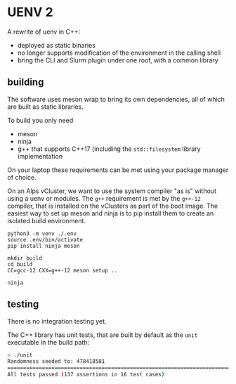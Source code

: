 # UENV 2

A rewrite of uenv in C++:
* deployed as static binaries
* no longer supports modification of the environment in the calling shell
* bring the CLI and Slurm plugin under one roof, with a common library

## building

The software uses meson wrap to bring its own dependencies, all of which are built as static libraries.

To build you only need
* meson
* ninja
* g++ that supports C++17 (including the `std::filesystem` library implementation

On your laptop these requirements can be met using your package manager of choice.

On an Alps vCluster, we want to use the system compiler "as is" without using a uenv or modules. The `g++` requirement is met by the `g++-12` compiler, that is installed on the vClusters as part of the boot image. The easiest way to set up meson and ninja is to pip install them to create an isolated build environment.

```
python3 -m venv ./.env
source .env/bin/activate
pip install ninja meson

mkdir build
cd build
CC=gcc-12 CXX=g++-12 meson setup ..

ninja
```

## testing

There is no integration testing yet.

The C++ library has unit tests, that are built by default as the `unit` executable in the build path:

```bash
> ./unit
Randomness seeded to: 478418581
===============================================================================
All tests passed (137 assertions in 16 test cases)
```
